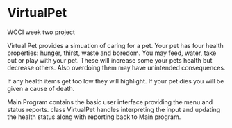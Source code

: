 # VirtualPet
WCCI week two project

Virtual Pet provides a simuation of caring for a pet. Your pet has four health properties: hunger, thirst, waste and boredom. 
You may feed, water, take out or play with your pet. These will increase some your pets health but decrease others. 
Also overdoing them may have unintended consequences. 

If any health items get too low they will highlight. If your pet dies you will be given a cause of death.

Main Program contains the basic user interface providing the menu and status reports.
class VirtualPet handles interpreting the input and updating the health status along with reporting back to Main program.


